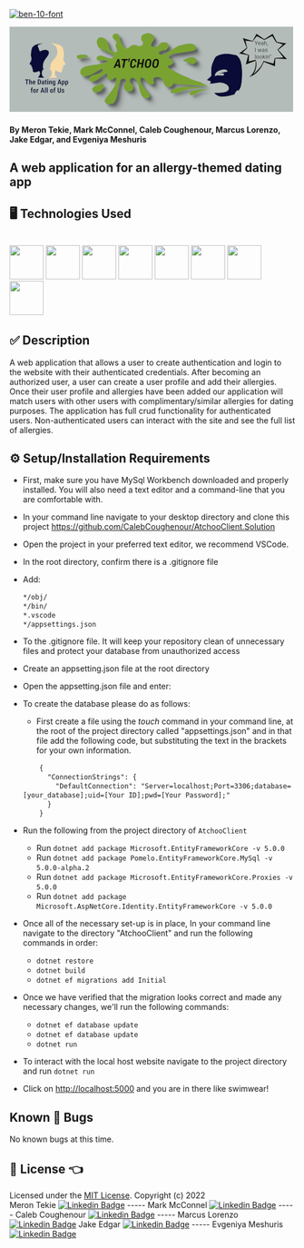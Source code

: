 <a href="https://fontmeme.com/ben-10-font/"><img src="https://fontmeme.com/permalink/220615/a104da11aabf99c44433306f7cd6e9d8.png" alt="ben-10-font" border="0"></a>

![At'choo Banner](AtchooClient/wwwroot/img/banner-small.png)

#### By Meron Tekie, Mark McConnel, Caleb Coughenour, Marcus Lorenzo, Jake Edgar, and Evgeniya Meshuris

## A web application for an allergy-themed dating app 

## 🖥️ Technologies Used 

<br><img src="https://cdn.jsdelivr.net/gh/devicons/devicon/icons/csharp/csharp-original.svg" width="60" height="60"/> 
<img src="https://cdn.jsdelivr.net/gh/devicons/devicon/icons/dot-net/dot-net-plain-wordmark.svg" width="60" height="60"/>
<img src="https://cdn.jsdelivr.net/gh/devicons/devicon/icons/html5/html5-plain-wordmark.svg" width="60" height="60"/>
<img src="https://cdn.jsdelivr.net/gh/devicons/devicon/icons/css3/css3-plain-wordmark.svg" width="60" height="60"/>
<img src="https://cdn.jsdelivr.net/gh/devicons/devicon/icons/javascript/javascript-plain.svg" width="60" height="60"/>
<img src="https://cdn.jsdelivr.net/gh/devicons/devicon/icons/mysql/mysql-plain-wordmark.svg" width="60" height="60"/>
<img src="https://cdn.jsdelivr.net/gh/devicons/devicon/icons/git/git-plain-wordmark.svg" width="60" height="60"/>
<img src="https://cdn.jsdelivr.net/gh/devicons/devicon/icons/vscode/vscode-original-wordmark.svg" width="60" height="60"/><br>

## ✅ Description

A web application that allows a user to create authentication and login to the website with their authenticated credentials. After becoming an authorized user, a user can create a user profile and add their allergies. Once their user profile and allergies have been added our application will match users with other users with complimentary/similar allergies for dating purposes. The application has full crud functionality for authenticated users. Non-authenticated users can interact with the site and see the full list of allergies.

## ⚙️ Setup/Installation Requirements

* First, make sure you have MySql Workbench downloaded and properly installed. You will also need a text editor and a command-line that you are comfortable with. 

* In your command line navigate to your desktop directory and clone this project <https://github.com/CalebCoughenour/AtchooClient.Solution>

* Open the project in your preferred text editor, we recommend VSCode.
* In the root directory, confirm there is a .gitignore file
* Add:

    ```
    */obj/
    */bin/
    *.vscode
    */appsettings.json
    ```

* To the .gitignore file. It will keep your repository clean of unnecessary files and protect your database from unauthorized access
* Create an appsetting.json file at the root directory
* Open the appsetting.json file and enter: 

* To create the database please do as follows:

  * First create a file using the *touch* command in your command line, at the root of the project directory called "appsettings.json" and in that file add the following code, but substituting the text in the brackets for your own information. 

  ```
      { 
        "ConnectionStrings": { 
          "DefaultConnection": "Server=localhost;Port=3306;database=[your_database];uid=[Your ID];pwd=[Your Password];" 
        }
      }
  ```
* Run the following from the project directory of ```AtchooClient```
  * Run ```dotnet add package Microsoft.EntityFrameworkCore -v 5.0.0```
  * Run ```dotnet add package Pomelo.EntityFrameworkCore.MySql -v 5.0.0-alpha.2```
  * Run ```dotnet add package Microsoft.EntityFrameworkCore.Proxies -v 5.0.0```
  * Run ```dotnet add package Microsoft.AspNetCore.Identity.EntityFrameworkCore -v 5.0.0```
* Once all of the necessary set-up is in place, In your command line navigate to the directory "AtchooClient" and run the following commands in order:
    * ```dotnet restore```
    * ```dotnet build```
    * ```dotnet ef migrations add Initial```
* Once we have verified that the migration looks correct and made any necessary changes, we'll run the following commands: 
    * ```dotnet ef database update```
    * ```dotnet ef database update```
    * ```dotnet run```

* To interact with the local host website navigate to the project directory and run ```dotnet run```
* Click on  <http://localhost:5000> and you are in there like swimwear!

## Known 🐛 Bugs

No known bugs at this time.

## 🎫 License 👈

Licensed under the [MIT License](LICENSE).
Copyright (c) 2022 <br>Meron Tekie [![Linkedin Badge](https://img.shields.io/badge/LinkedIn-blue?style=flat&logo=Linkedin&logoColor=white)](https://www.linkedin.com/in/meron-tekie/) ----- Mark McConnel [![Linkedin Badge](https://img.shields.io/badge/LinkedIn-blue?style=flat&logo=Linkedin&logoColor=white)](https://www.linkedin.com/in/mark-mcconnell1/) ----- Caleb Coughenour [![Linkedin Badge](https://img.shields.io/badge/LinkedIn-blue?style=flat&logo=Linkedin&logoColor=white)](https://www.linkedin.com/in/caleb-coughenour/) ----- Marcus Lorenzo [![Linkedin Badge](https://img.shields.io/badge/LinkedIn-blue?style=flat&logo=Linkedin&logoColor=white)](https://www.linkedin.com/in/marcusanthonylorenzo/) Jake Edgar [![Linkedin Badge](https://img.shields.io/badge/LinkedIn-blue?style=flat&logo=Linkedin&logoColor=white)](https://www.linkedin.com/in/jake-m-edgar/) ----- Evgeniya Meshuris [![Linkedin Badge](https://img.shields.io/badge/LinkedIn-blue?style=flat&logo=Linkedin&logoColor=white)](https://www.linkedin.com/in/evmeshuris/)